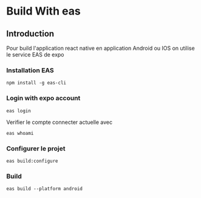 # Build With eas

## Introduction

Pour build l'application react native en application Android ou IOS on utilise le service EAS de expo

### Installation EAS

    npm install -g eas-cli

### Login with expo account

    eas login

Verifier le compte connecter actuelle avec

    eas whoami

### Configurer le projet

    eas build:configure

### Build

    eas build --platform android
